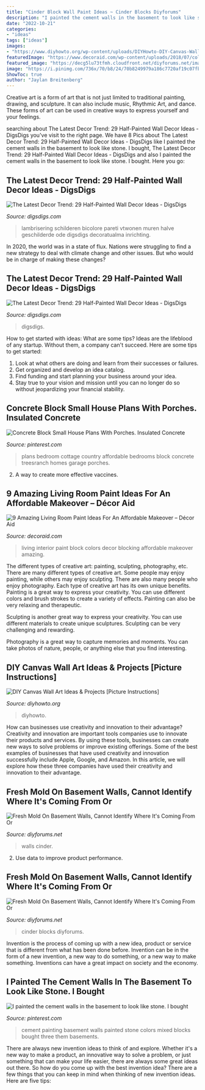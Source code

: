 ```yaml
---
title: "Cinder Block Wall Paint Ideas ~ Cinder Blocks Diyforums"
description: "I painted the cement walls in the basement to look like stone. i bought"
date: "2022-10-21"
categories:
- "ideas"
tags: ["ideas"]
images:
- "https://www.diyhowto.org/wp-content/uploads/DIYHowto-DIY-Canvas-Wall-Art-Ideas-Tutorials-Picture-Instructions-05.jpg"
featuredImage: "https://www.decoraid.com/wp-content/uploads/2018/07/color-block-living-room-paints-ideas-guide.jpg"
featured_image: "https://decg5lu73tfmh.cloudfront.net/diyforums.net/images/fbfiles/images/xIMG_6671_v_1440610203.JPG.pagespeed.ic.rgHyDuborh.jpg"
image: "https://i.pinimg.com/736x/70/b8/24/70b8249979a186c7720af19c07fb761f.jpg"
ShowToc: true
author: "Jaylan Breitenberg"
---
```



Creative art is a form of art that is not just limited to traditional painting, drawing, and sculpture. It can also include music, Rhythmic Art, and dance. These forms of art can be used in creative ways to express yourself and your feelings.

	

		
searching about The Latest Decor Trend: 29 Half-Painted Wall Decor Ideas - DigsDigs you've visit to the right page. We have 8 Pics about The Latest Decor Trend: 29 Half-Painted Wall Decor Ideas - DigsDigs like I painted the cement walls in the basement to look like stone. I bought, The Latest Decor Trend: 29 Half-Painted Wall Decor Ideas - DigsDigs and also I painted the cement walls in the basement to look like stone. I bought. Here you go:
		
    
## The Latest Decor Trend: 29 Half-Painted Wall Decor Ideas - DigsDigs

<img loading=lazy src="https://www.digsdigs.com/photos/half-painted-wall-decor-ideas-26-554x738.jpg" onerror="this.onerror=null;this.src='https://tse3.mm.bing.net/th?id=OIP.OiVRFKOpZRvpdiLzh1iwHAHaJ3&amp;pid=15.1';" alt="The Latest Decor Trend: 29 Half-Painted Wall Decor Ideas - DigsDigs">

_Source: digsdigs.com_

>lambrisering schilderen bicolore pareti vtwonen muren halve geschilderde ode digsdigs decoratualma inrichting. 

	

In 2020, the world was in a state of flux. Nations were struggling to find a new strategy to deal with climate change and other issues. But who would be in charge of making these changes?

    
## The Latest Decor Trend: 29 Half-Painted Wall Decor Ideas - DigsDigs

<img loading=lazy src="https://www.digsdigs.com/photos/half-painted-wall-decor-ideas-10.jpg" onerror="this.onerror=null;this.src='https://tse2.mm.bing.net/th?id=OIP.mr83MT9RSPbpt79A9Lnl9wHaLH&amp;pid=15.1';" alt="The Latest Decor Trend: 29 Half-Painted Wall Decor Ideas - DigsDigs">

_Source: digsdigs.com_

>digsdigs. 

	

How to get started with ideas: What are some tips?
Ideas are the lifeblood of any startup. Without them, a company can't succeed. Here are some tips to get started:
1. Look at what others are doing and learn from their successes or failures.
2. Get organized and develop an idea catalog. 
3. Find funding and start planning your business around your idea.  
4. Stay true to your vision and mission until you can no longer do so without jeopardizing your financial stability.

    
## Concrete Block Small House Plans With Porches. Insulated Concrete

<img loading=lazy src="https://i.pinimg.com/736x/70/b8/24/70b8249979a186c7720af19c07fb761f.jpg" onerror="this.onerror=null;this.src='https://tse4.mm.bing.net/th?id=OIP.G2mzmUKkFSjTMqhBey61fAHaFj&amp;pid=15.1';" alt="Concrete Block Small House Plans With Porches. Insulated Concrete">

_Source: pinterest.com_

>plans bedroom cottage country affordable bedrooms block concrete treesranch homes garage porches. 

	

2. A way to create more effective vaccines.

    
## 9 Amazing Living Room Paint Ideas For An Affordable Makeover – Décor Aid

<img loading=lazy src="https://www.decoraid.com/wp-content/uploads/2018/07/color-block-living-room-paints-ideas-guide.jpg" onerror="this.onerror=null;this.src='https://tse2.mm.bing.net/th?id=OIP.XK_pIX72gwBVl62IL8_5DQHaE7&amp;pid=15.1';" alt="9 Amazing Living Room Paint Ideas For An Affordable Makeover – Décor Aid">

_Source: decoraid.com_

>living interior paint block colors decor blocking affordable makeover amazing. 

	

The different types of creative art: painting, sculpting, photography, etc.
There are many different types of creative art. Some people may enjoy painting, while others may enjoy sculpting. There are also many people who enjoy photography. Each type of creative art has its own unique benefits.
Painting is a great way to express your creativity. You can use different colors and brush strokes to create a variety of effects. Painting can also be very relaxing and therapeutic.

Sculpting is another great way to express your creativity. You can use different materials to create unique sculptures. Sculpting can be very challenging and rewarding.

Photography is a great way to capture memories and moments. You can take photos of nature, people, or anything else that you find interesting.

    
## DIY Canvas Wall Art Ideas &amp; Projects [Picture Instructions]

<img loading=lazy src="https://www.diyhowto.org/wp-content/uploads/DIYHowto-DIY-Canvas-Wall-Art-Ideas-Tutorials-Picture-Instructions-05.jpg" onerror="this.onerror=null;this.src='https://tse2.mm.bing.net/th?id=OIP.xRSgNDY9yslffc4l9vYVgQHaPl&amp;pid=15.1';" alt="DIY Canvas Wall Art Ideas &amp; Projects [Picture Instructions]">

_Source: diyhowto.org_

>diyhowto. 

	

How can businesses use creativity and innovation to their advantage?
Creativity and innovation are important tools companies use to innovate their products and services. By using these tools, businesses can create new ways to solve problems or improve existing offerings. Some of the best examples of businesses that have used creativity and innovation successfully include Apple, Google, and Amazon. In this article, we will explore how these three companies have used their creativity and innovation to their advantage.

    
## Fresh Mold On Basement Walls, Cannot Identify Where It&#039;s Coming From Or

<img loading=lazy src="https://decg5lu73tfmh.cloudfront.net/diyforums.net/images/fbfiles/images/xIMG_6671_v_1440610203.JPG.pagespeed.ic.rgHyDuborh.jpg" onerror="this.onerror=null;this.src='https://tse2.mm.bing.net/th?id=OIP.rgHyDuborh2kg7rlfOmwTQHaJ4&amp;pid=15.1';" alt="Fresh Mold On Basement Walls, Cannot Identify Where It&#039;s Coming From Or">

_Source: diyforums.net_

>walls cinder. 

	

2. Use data to improve product performance.

    
## Fresh Mold On Basement Walls, Cannot Identify Where It&#039;s Coming From Or

<img loading=lazy src="https://decg5lu73tfmh.cloudfront.net/diyforums.net/images/fbfiles/images/625w/IMG_6671_v_1517440038.JPG" onerror="this.onerror=null;this.src='https://tse4.mm.bing.net/th?id=OIP.HBohMa6sXNQi4fWV5A2gaQHaJ3&amp;pid=15.1';" alt="Fresh Mold On Basement Walls, Cannot Identify Where It&#039;s Coming From Or">

_Source: diyforums.net_

>cinder blocks diyforums. 

	

Invention is the process of coming up with a new idea, product or service that is different from what has been done before. Invention can be in the form of a new invention, a new way to do something, or a new way to make something. Inventions can have a great impact on society and the economy.

    
## I Painted The Cement Walls In The Basement To Look Like Stone. I Bought

<img loading=lazy src="https://i.pinimg.com/736x/74/c1/cd/74c1cd735b72b2c8ae75e4ff078ee4eb.jpg" onerror="this.onerror=null;this.src='https://tse1.mm.bing.net/th?id=OIP.2uxttEz9zaucv2T3uTSN-gHaFj&amp;pid=15.1';" alt="I painted the cement walls in the basement to look like stone. I bought">

_Source: pinterest.com_

>cement painting basement walls painted stone colors mixed blocks bought three them basements. 

	

There are always new invention ideas to think of and explore. Whether it's a new way to make a product, an innovative way to solve a problem, or just something that can make your life easier, there are always some great ideas out there. So how do you come up with the best invention idea? There are a few things that you can keep in mind when thinking of new invention ideas. Here are five tips: 

